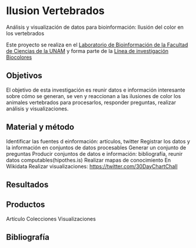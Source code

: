 # Ilusion Vertebrados
Análisis y visualización de datos para bioinformación: Ilusión del color en los vertebrados

Este proyecto se realiza en el [Laboratorio de Bioinformación de la Facultad de Ciencias de la UNAM](https://sites.google.com/a/ciencias.unam.mx/layla-michan/Home) y forma parte de la [Línea de investigación Biocolores](https://sites.google.com/a/ciencias.unam.mx/layla-michan/hub-biocolores)

## Objetivos
El objetivo de esta investigación es reunir datos e información interesante sobre cómo se generan, se ven y reaccionan a las ilusiones de color los animales vertebrados para procesarlos, responder preguntas, realizar análisis y visualizaciones.

## Material y método
Identificar las fuentes d einformación: artículos, twitter
Registrar los datos y la información en conjuntos de datos procesables
Generar un conjunto de preguntas
Producir conjuntos de datos e información: bibliografía, reunir datos computables(hipothes.is)
Realizar mapas de conocimiento En Wikidata
Realizar visualizaciones: https://twitter.com/30DayChartChall

## Resultados

## Productos
Artículo
Colecciones
Visualizaciones

## Bibliografía
